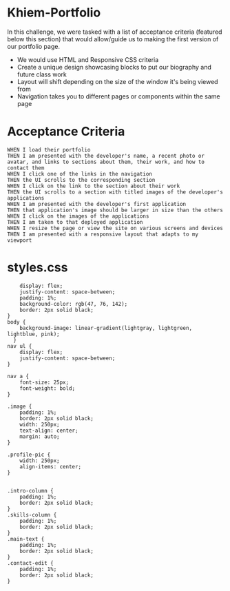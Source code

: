 # Khiem-Portfolio
In this challenge, we were tasked with a list of acceptance criteria (featured below this section) that would allow/guide us to making the first version of our portfolio page.

* We would use HTML and Responsive CSS criteria
* Create a unique design showcasing blocks to put our biography and future class work
* Layout will shift depending on the size of the window it's being viewed from
* Navigation takes you to different pages or components within the same page

# Acceptance Criteria
```GIVEN I need to sample a potential employee's previous work
WHEN I load their portfolio
THEN I am presented with the developer's name, a recent photo or avatar, and links to sections about them, their work, and how to contact them
WHEN I click one of the links in the navigation
THEN the UI scrolls to the corresponding section
WHEN I click on the link to the section about their work
THEN the UI scrolls to a section with titled images of the developer's applications
WHEN I am presented with the developer's first application
THEN that application's image should be larger in size than the others
WHEN I click on the images of the applications
THEN I am taken to that deployed application
WHEN I resize the page or view the site on various screens and devices
THEN I am presented with a responsive layout that adapts to my viewport
```

# styles.css
```header {
    display: flex;
    justify-content: space-between;
    padding: 1%;
    background-color: rgb(47, 76, 142);
    border: 2px solid black;
}
body {
    background-image: linear-gradient(lightgray, lightgreen, lightblue, pink);
  }
nav ul {
    display: flex;
    justify-content: space-between;
}

nav a {
    font-size: 25px;
    font-weight: bold;
}

.image {
    padding: 1%;
    border: 2px solid black;
    width: 250px;
    text-align: center;
    margin: auto;
}

.profile-pic {
    width: 250px;
    align-items: center;
}


.intro-column {
    padding: 1%;
    border: 2px solid black;
}
.skills-column {
    padding: 1%;
    border: 2px solid black;
}
.main-text {
    padding: 1%;
    border: 2px solid black;
}
.contact-edit {
    padding: 1%;
    border: 2px solid black;
}
```